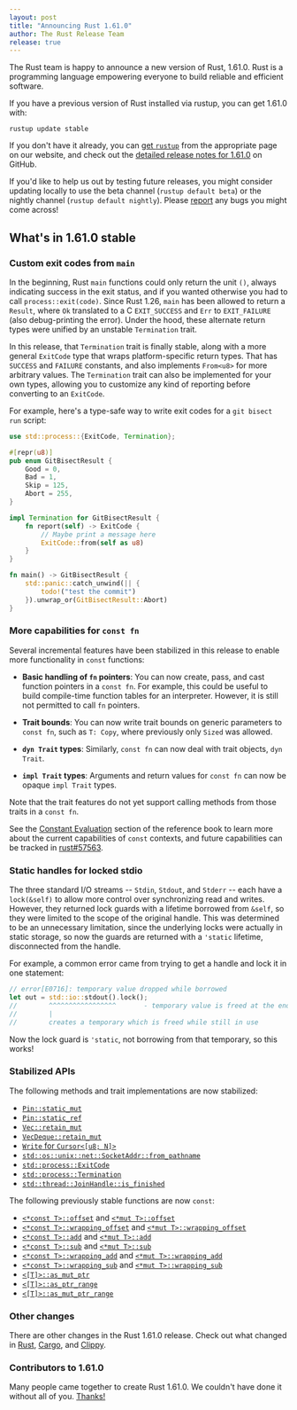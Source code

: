 ```yaml
---
layout: post
title: "Announcing Rust 1.61.0"
author: The Rust Release Team
release: true
---
```


The Rust team is happy to announce a new version of Rust, 1.61.0. Rust is a programming language
empowering everyone to build reliable and efficient software.

If you have a previous version of Rust installed via rustup, you can get 1.61.0 with:

```console
rustup update stable
```

If you don't have it already, you can [get `rustup`][install]
from the appropriate page on our website, and check out the
[detailed release notes for 1.61.0][notes] on GitHub.

If you'd like to help us out by testing future releases, you might consider updating locally to use
the beta channel (`rustup default beta`) or the nightly channel (`rustup default nightly`).
Please [report] any bugs you might come across!

[install]: https://www.rust-lang.org/install.html
[notes]: https://github.com/rust-lang/rust/blob/master/RELEASES.md#version-1610-2022-05-19
[report]: https://github.com/rust-lang/rust/issues/new/choose

## What's in 1.61.0 stable

### Custom exit codes from `main`

In the beginning, Rust `main` functions could only return the unit `()`, always indicating success
in the exit status, and if you wanted otherwise you had to call `process::exit(code)`. Since Rust
1.26, `main` has been allowed to return a `Result`, where `Ok` translated to a C `EXIT_SUCCESS` and
`Err` to `EXIT_FAILURE` (also debug-printing the error). Under the hood, these alternate return
types were unified by an unstable `Termination` trait.

In this release, that `Termination` trait is finally stable, along with a more general `ExitCode`
type that wraps platform-specific return types. That has `SUCCESS` and `FAILURE` constants, and also
implements `From<u8>` for more arbitrary values. The `Termination` trait can also be implemented for
your own types, allowing you to customize any kind of reporting before converting to an `ExitCode`.

For example, here's a type-safe way to write exit codes for a `git bisect run` script:

```rust
use std::process::{ExitCode, Termination};

#[repr(u8)]
pub enum GitBisectResult {
    Good = 0,
    Bad = 1,
    Skip = 125,
    Abort = 255,
}

impl Termination for GitBisectResult {
    fn report(self) -> ExitCode {
        // Maybe print a message here
        ExitCode::from(self as u8)
    }
}

fn main() -> GitBisectResult {
    std::panic::catch_unwind(|| {
        todo!("test the commit")
    }).unwrap_or(GitBisectResult::Abort)
}
```

### More capabilities for `const fn`

Several incremental features have been stabilized in this release to enable more functionality in
`const` functions:

* **Basic handling of `fn` pointers**: You can now create, pass, and cast function pointers in a
  `const fn`. For example, this could be useful to build compile-time function tables for an
  interpreter. However, it is still not permitted to call `fn` pointers.

* **Trait bounds**: You can now write trait bounds on generic parameters to `const fn`, such as
  `T: Copy`, where previously only `Sized` was allowed.

* **`dyn Trait` types**: Similarly, `const fn` can now deal with trait objects, `dyn Trait`.

* **`impl Trait` types**: Arguments and return values for `const fn` can now be opaque `impl Trait`
  types.

Note that the trait features do not yet support calling methods from those traits in a `const fn`.

See the [Constant Evaluation](https://doc.rust-lang.org/stable/reference/const_eval.html) section of
the reference book to learn more about the current capabilities of `const` contexts, and future
capabilities can be tracked in [rust#57563](https://github.com/rust-lang/rust/issues/57563).

### Static handles for locked stdio

The three standard I/O streams -- `Stdin`, `Stdout`, and `Stderr` -- each have a `lock(&self)` to
allow more control over synchronizing read and writes. However, they returned lock guards with a
lifetime borrowed from `&self`, so they were limited to the scope of the original handle. This was
determined to be an unnecessary limitation, since the underlying locks were actually in static
storage, so now the guards are returned with a `'static` lifetime, disconnected from the handle.

For example, a common error came from trying to get a handle and lock it in one statement:

```rust
// error[E0716]: temporary value dropped while borrowed
let out = std::io::stdout().lock();
//        ^^^^^^^^^^^^^^^^^       - temporary value is freed at the end of this statement
//        |
//        creates a temporary which is freed while still in use
```

Now the lock guard is `'static`, not borrowing from that temporary, so this works!

### Stabilized APIs

The following methods and trait implementations are now stabilized:

- [`Pin::static_mut`](https://doc.rust-lang.org/1.61.0/std/pin/struct.Pin.html#method.static_mut)
- [`Pin::static_ref`](https://doc.rust-lang.org/1.61.0/std/pin/struct.Pin.html#method.static_ref)
- [`Vec::retain_mut`](https://doc.rust-lang.org/1.61.0/std/vec/struct.Vec.html#method.retain_mut)
- [`VecDeque::retain_mut`](https://doc.rust-lang.org/1.61.0/std/collections/struct.VecDeque.html#method.retain_mut)
- [`Write` for `Cursor<[u8; N]>`](https://doc.rust-lang.org/1.61.0/std/io/struct.Cursor.html#impl-Write-4)
- [`std::os::unix::net::SocketAddr::from_pathname`](https://doc.rust-lang.org/1.61.0/std/os/unix/net/struct.SocketAddr.html#method.from_pathname)
- [`std::process::ExitCode`](https://doc.rust-lang.org/1.61.0/std/process/struct.ExitCode.html)
- [`std::process::Termination`](https://doc.rust-lang.org/1.61.0/std/process/trait.Termination.html)
- [`std::thread::JoinHandle::is_finished`](https://doc.rust-lang.org/1.61.0/std/thread/struct.JoinHandle.html#method.is_finished)

The following previously stable functions are now `const`:

- [`<*const T>::offset`](https://doc.rust-lang.org/1.61.0/std/primitive.pointer.html#method.offset)
  and [`<*mut T>::offset`](https://doc.rust-lang.org/1.61.0/std/primitive.pointer.html#method.offset-1)
- [`<*const T>::wrapping_offset`](https://doc.rust-lang.org/1.61.0/std/primitive.pointer.html#method.wrapping_offset)
  and [`<*mut T>::wrapping_offset`](https://doc.rust-lang.org/1.61.0/std/primitive.pointer.html#method.wrapping_offset-1)
- [`<*const T>::add`](https://doc.rust-lang.org/1.61.0/std/primitive.pointer.html#method.add)
  and [`<*mut T>::add`](https://doc.rust-lang.org/1.61.0/std/primitive.pointer.html#method.add-1)
- [`<*const T>::sub`](https://doc.rust-lang.org/1.61.0/std/primitive.pointer.html#method.sub)
  and [`<*mut T>::sub`](https://doc.rust-lang.org/1.61.0/std/primitive.pointer.html#method.sub-1)
- [`<*const T>::wrapping_add`](https://doc.rust-lang.org/1.61.0/std/primitive.pointer.html#method.wrapping_add)
  and [`<*mut T>::wrapping_add`](https://doc.rust-lang.org/1.61.0/std/primitive.pointer.html#method.wrapping_add-1)
- [`<*const T>::wrapping_sub`](https://doc.rust-lang.org/1.61.0/std/primitive.pointer.html#method.wrapping_sub)
  and [`<*mut T>::wrapping_sub`](https://doc.rust-lang.org/1.61.0/std/primitive.pointer.html#method.wrapping_sub-1)
- [`<[T]>::as_mut_ptr`](https://doc.rust-lang.org/1.61.0/std/primitive.slice.html#method.as_mut_ptr)
- [`<[T]>::as_ptr_range`](https://doc.rust-lang.org/1.61.0/std/primitive.slice.html#method.as_ptr_range)
- [`<[T]>::as_mut_ptr_range`](https://doc.rust-lang.org/1.61.0/std/primitive.slice.html#method.as_mut_ptr_range)

### Other changes

There are other changes in the Rust 1.61.0 release. Check out what changed in
[Rust](https://github.com/rust-lang/rust/blob/master/RELEASES.md#version-1610-2022-05-19),
[Cargo](https://github.com/rust-lang/cargo/blob/master/CHANGELOG.md#cargo-161-2022-05-19),
and [Clippy](https://github.com/rust-lang/rust-clippy/blob/master/CHANGELOG.md#rust-161).

### Contributors to 1.61.0

Many people came together to create Rust 1.61.0.
We couldn't have done it without all of you.
[Thanks!](https://thanks.rust-lang.org/rust/1.61.0/)
